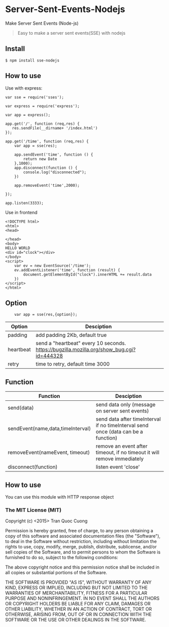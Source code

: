 # Server-Sent-Events-Nodejs
Make  Server Sent Events (Node-js)

>Easy to make a server sent events(SSE) with nodejs

## Install

```
$ npm install sse-nodejs
```

## How to use

Use with express:

```
var sse = require('sses');

var express = require('express');

var app = express();

app.get('/', function (req,res) {
   res.sendFile(__dirname+ '/index.html')
});

app.get('/time', function (req,res) {
    var app = sse(res);

    app.sendEvent('time', function () {
        return new Date
    },1000);
    app.disconnect(function () {
        console.log("disconnected");
    })

    app.removeEvent('time',2000);

});

app.listen(3333);

```

Use in frontend


```
<!DOCTYPE html>
<html>
<head>

</head>
<body>
HELLO WORLD
<div id="clock"></div>
</body>
<script>
    var ev = new EventSource('/time');
    ev.addEventListener('time', function (result) {
        document.getElementById("clock").innerHTML += result.data
    })
</script>
</html>
```

## Option

```
    var app = sse(res,{option});
```

| Option  | Desciption |
| ------------- | ------------- |
| padding | add padding 2Kb, default true |
| heartbeat | send a "heartbeat" every 10 seconds. https://bugzilla.mozilla.org/show_bug.cgi?id=444328 |
| retry | time to retry, default time 3000 |


## Function

| Function  | Desciption |
| ------------- | ------------- |
| send(data) | send data only (message on server sent events) |
| sendEvent(name,data,timeInterval) | send data after timeInterval if no timeInterval send once (data can be a function)|
| removeEvent(nameEvent, timeout) | remove an event after timeout, if no timeout it will remove immediately |
| disconnect(function) | listen event 'close' |


## How to use

You can use this module with HTTP response object


### The MIT License (MIT)

Copyright (c) <2015> Tran Quoc Cuong

Permission is hereby granted, free of charge, to any person obtaining a copy
of this software and associated documentation files (the "Software"), to deal
in the Software without restriction, including without limitation the rights
to use, copy, modify, merge, publish, distribute, sublicense, and/or sell
copies of the Software, and to permit persons to whom the Software is
furnished to do so, subject to the following conditions:

The above copyright notice and this permission notice shall be included in
all copies or substantial portions of the Software.

THE SOFTWARE IS PROVIDED "AS IS", WITHOUT WARRANTY OF ANY KIND, EXPRESS OR
IMPLIED, INCLUDING BUT NOT LIMITED TO THE WARRANTIES OF MERCHANTABILITY,
FITNESS FOR A PARTICULAR PURPOSE AND NONINFRINGEMENT. IN NO EVENT SHALL THE
AUTHORS OR COPYRIGHT HOLDERS BE LIABLE FOR ANY CLAIM, DAMAGES OR OTHER
LIABILITY, WHETHER IN AN ACTION OF CONTRACT, TORT OR OTHERWISE, ARISING FROM,
OUT OF OR IN CONNECTION WITH THE SOFTWARE OR THE USE OR OTHER DEALINGS IN
THE SOFTWARE.